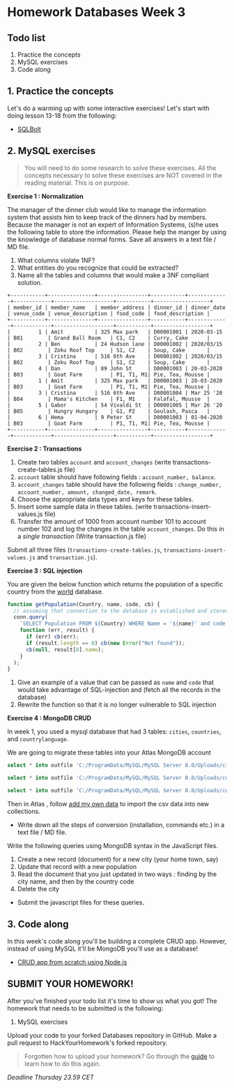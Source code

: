 # Homework Databases Week 3

## **Todo list**

1. Practice the concepts
2. MySQL exercises
3. Code along

## 1. **Practice the concepts**

Let's do a warming up with some interactive exercises! Let's start with doing lesson 13-18 from the following:

- [SQLBolt](https://sqlbolt.com/lesson/select_queries_introduction)

## 2. **MySQL exercises**

> You will need to do some research to solve these exercises. All the concepts necessary to solve
> these exercises are NOT covered in the reading material. This is on purpose.

**Exercise 1 : Normalization**

The manager of the dinner club would like to manage the information system that assists him to keep track of the dinners had by members.
Because the manager is not an expert of Information Systems, (s)he uses the following table to store the information.
Please help the manger by using the knowledge of database normal forms.
Save all answers in a text file / MD file.

1. What columns violate 1NF?
2. What entities do you recognize that could be extracted?
3. Name all the tables and columns that would make a 3NF compliant solution.

```
+-----------+---------------+----------------+-----------+-------------+------------+-------------------+-----------+------------------+
| member_id | member_name   | member_address | dinner_id | dinner_date | venue_code | venue_description | food_code | food_description |
+-----------+---------------+----------------+-----------+-------------+------------+-------------------+-----------+------------------+
|         1 | Amit          | 325 Max park   | D00001001 | 2020-03-15  | B01        | Grand Ball Room   | C1, C2    | Curry, Cake      |
|         2 | Ben           | 24 Hudson lane | D00001002 | 2020/03/15  | B02        | Zoku Roof Top     | S1, C2    | Soup, Cake       |
|         3 | Cristina      | 516 6th Ave    | D00001002 | 2020/03/15  | B02        | Zoku Roof Top     | S1, C2    | Soup, Cake       |
|         4 | Dan           | 89 John St     | D00001003 | 20-03-2020  | B03        | Goat Farm         | P1, T1, M1| Pie, Tea, Mousse |
|         1 | Amit          | 325 Max park   | D00001003 | 20-03-2020  | B03        | Goat Farm         | P1, T1, M1| Pie, Tea, Mousse |
|         3 | Cristina      | 516 6th Ave    | D00001004 | Mar 25 '20  | B04        | Mama's Kitchen    | F1, M1    | Falafal, Mousse  |
|         5 | Gabor         | 54 Vivaldi St  | D00001005 | Mar 26 '20  | B05        | Hungry Hungary    | G1, P2    | Goulash, Pasca   |
|         6 | Hema          | 9 Peter St     | D00001003 | 01-04-2020  | B03        | Goat Farm         | P1, T1, M1| Pie, Tea, Mousse |
+-----------+---------------+----------------+-----------+-------------+------------+-------------------+-----------+------------------+
```

**Exercise 2 : Transactions**

1. Create two tables `account` and `account_changes` (write transactions-create-tables.js file)
2. `account` table should have following fields : `account_number, balance`.
3. `account_changes` table should have the following fields : `change_number, account_number, amount, changed_date, remark`.
4. Choose the appropriate data types and keys for these tables.
5. Insert some sample data in these tables. (write transactions-insert-values.js file)
6. Transfer the amount of 1000 from account number 101 to account number 102 and log the changes in the table `account_changes`.
   Do this in a _single transaction_ (Write transaction.js file)

Submit all three files (`transactions-create-tables.js`, `transactions-insert-values.js` and `transaction.js`).

**Exercise 3 : SQL injection**

You are given the below function which returns the population of a specific country from the [world](../Week2/world.sql) database.

```js
function getPopulation(Country, name, code, cb) {
  // assuming that connection to the database is established and stored as conn
  conn.query(
    `SELECT Population FROM ${Country} WHERE Name = '${name}' and code = '${code}'`,
    function (err, result) {
      if (err) cb(err);
      if (result.length == 0) cb(new Error("Not found"));
      cb(null, result[0].name);
    }
  );
}
```

1. Give an example of a value that can be passed as `name` and `code` that would take advantage of SQL-injection and
   (fetch all the records in the database)
2. Rewrite the function so that it is no longer vulnerable to SQL injection

**Exercise 4 : MongoDB CRUD**

In week 1, you used a mysql database that had 3 tables: `cities`, `countries`, and `countrylanguage`.

We are going to migrate these tables into your Atlas MongoDB account

```sql
select * into outfile 'C:/ProgramData/MySQL/MySQL Server 8.0/Uploads/city.csv' FIELDS TERMINATED BY ',' LINES TERMINATED BY '\n' from city;

select * into outfile 'C:/ProgramData/MySQL/MySQL Server 8.0/Uploads/country.csv' FIELDS TERMINATED BY ',' LINES TERMINATED BY '\n' from country;

select * into outfile 'C:/ProgramData/MySQL/MySQL Server 8.0/Uploads/countrylanguage.csv' FIELDS TERMINATED BY ',' LINES TERMINATED BY '\n' from countrylanguage;
```

Then in Atlas , follow [add my own data](https://docs.atlas.mongodb.com/tutorial/insert-data-into-your-cluster) to import the csv data into new collections.

- Write down all the steps of conversion (installation, commands etc.) in a text file / MD file.

Write the following queries using MongoDB syntax in the JavaScript files.

1. Create a new record (document) for a new city (your home town, say)
2. Update that record with a new population
3. Read the document that you just updated in two ways : finding by the city name, and then by the country code
4. Delete the city

- Submit the javascript files for these queries.

## 3. **Code along**

In this week's code along you'll be building a complete CRUD app. However, instead of using MySQL it'll be MongoDB you'll use as a database!

- [CRUD app from scratch using Node.js](https://www.youtube.com/watch?v=CyTWPr_WwdI)

## **SUBMIT YOUR HOMEWORK!**

After you've finished your todo list it's time to show us what you got! The homework that needs to be submitted is the following:

1. MySQL exercises

Upload your code to your forked Databases repository in GitHub. Make a pull request to HackYourHomework's forked repository.

> Forgotten how to upload your homework? Go through the [guide](../hand-in-homework-guide.md) to learn how to do this again.

_Deadline Thursday 23.59 CET_
